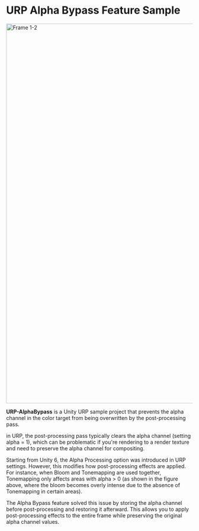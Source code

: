 # URP Alpha Bypass Feature Sample

<img width="1024" alt="Frame 1-2" src="https://github.com/user-attachments/assets/e8abdec9-d811-40e3-9401-cfd6add61083">

**URP-AlphaBypass** is a Unity URP sample project that prevents the alpha
channel in the color target from being overwritten by the post-processing pass.

in URP, the post-processing pass typically clears the alpha channel (setting
alpha = 1), which can be problematic if you're rendering to a render texture
and need to preserve the alpha channel for compositing.

Starting from Unity 6, the Alpha Processing option was introduced in URP
settings. However, this modifies how post-processing effects are applied. For
instance, when Bloom and Tonemapping are used together, Tonemapping only affects
areas with alpha > 0 (as shown in the figure above, where the bloom becomes
overly intense due to the absence of Tonemapping in certain areas).

The Alpha Bypass feature solved this issue by storing the alpha channel before
post-processing and restoring it afterward. This allows you to apply
post-processing effects to the entire frame while preserving the original alpha
channel values.
